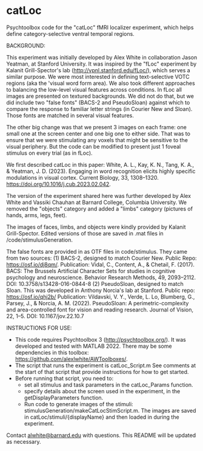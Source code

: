 # catLoc
Psychtoolbox code for the "catLoc" fMRI localizer experiment, which helps define category-selective ventral temporal regions.

BACKGROUND: 

This experiment was initially developed by Alex White in collaboration Jason Yeatman, at Stanford University. 
It was inspired by the "fLoc" experiment by Kalanit Grill-Spector's lab (http://vpnl.stanford.edu/fLoc/), which serves a similar purpose. We were most interested in defining text-selective VOTC regions (aka the 'visual word form area). We also took different approaches to balancing the low-level visual features across conditions. In fLoc all images are presented on textured backgrounds. We did not do that, but we did include two "false fonts" (BACS-2 and PseudoSloan) against which to compare the response to familiar letter strings (in Courier New and Sloan).  Those fonts are matched in several visual features.  

The other big change was that we present 3 images on each frame: one small one at the screen center and one big one to either side. That was to ensure that we were stimulating any voxels that might be sensitive to the visual periphery. But the code can be modified to present just 1 foveal stimulus on every trial (as in fLoc). 

We first described catLoc in this paper: White, A. L., Kay, K. N., Tang, K. A., & Yeatman, J. D. (2023). Engaging in word recognition elicits highly specific modulations in visual cortex. Current Biology, 33, 1308–1320. https://doi.org/10.1016/j.cub.2023.02.042. 

The version of the experiment shared here was further developed by Alex White and Vassiki Chauhan at Barnard College, Columbia University. We removed the "objects" category and added a "limbs" category (pictures of hands, arms, legs, feet). 

The images of faces, limbs, and objects were kindly provided by Kalanit Grill-Spector. Edited versions of those are saved in .mat files in /code/stimulusGeneration. 

The false fonts are provided in as OTF files in code/stimulus. They came from two sources: 
(1) BACS-2, designed to match Courier New.  Public Repo: https://osf.io/dj8qm/. Publication: Vidal, C., Content, A., & Chetail, F. (2017). BACS: The Brussels Artificial Character Sets for studies in cognitive psychology and neuroscience. Behavior Research Methods, 49, 2093–2112. DOI: 10.3758/s13428-016-0844-8
(2) PseudoSloan, designed to match Sloan. This was developed in Anthony Norcia's lab at Stanford. Public repo: https://osf.io/qhj2b/ Publication: Vildavski, V. Y., Verde, L. Lo, Blumberg, G., Parsey, J., & Norcia, A. M. (2022). PseudoSloan: A perimetric-complexity and area-controlled font for vision and reading research. Journal of Vision, 22, 1–5. DOI: 10.1167/jov.22.10.7

INSTRUCTIONS FOR USE: 

- This code requires Psychtoolbox 3 (http://psychtoolbox.org/). It was developed and tested with MATLAB 2022. There may be some dependencies in this toolbox: https://github.com/alexlwhite/AWToolboxes/. 
- The script that runs the experiment is catLoc_Script.m See comments at the start of that script that provide instructions for how to get started.
- Before running that script, you need to: 
   - set all stimulus and task parameters in the catLoc_Params function. 
   - specify details about the screen used in the experiment, in the getDisplayParameters function. 
   - Run code to generate images of the stimuli: stimulusGeneration/makeCatLocStimScript.m. The images are saved in catLoc/stimuli/{displayName} and then loaded in during the experiment. 

Contact alwhite@barnard.edu with questions. This README will be updated as necessary. 
